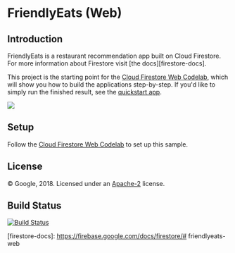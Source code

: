 # FriendlyEats (Web)

## Introduction

FriendlyEats is a restaurant recommendation app built on Cloud Firestore.
For more information about Firestore visit [the docs][firestore-docs].

This project is the starting point for the [Cloud Firestore Web Codelab][codelab],
which will show you how to build the applications step-by-step. If you'd like to
simply run the finished result, see the [quickstart app][quickstart].

<img src="docs/finished_image.png" />

## Setup

Follow the [Cloud Firestore Web Codelab][codelab] to set up this sample.

## License

© Google, 2018. Licensed under an [Apache-2](./LICENSE) license.

## Build Status

[![Build Status](https://travis-ci.org/firebase/friendlyeats-web.svg?branch=master)](https://travis-ci.org/firebase/friendlyeats-web)

[codelab]: https://codelabs.developers.google.com/codelabs/firestore-web
[quickstart]: https://github.com/firebase/quickstart-js/tree/master/firestore
[firestore-docs]: https://firebase.google.com/docs/firestore/# friendlyeats-web
